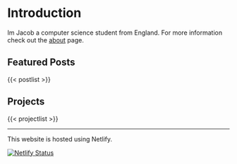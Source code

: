 

# Introduction

Im Jacob a computer science student from England.
For more information check out the [about](about) page.

## Featured Posts

{{< postlist >}}

## Projects

{{< projectlist >}}

---
This website is hosted using Netlify.

[![Netlify Status](https://api.netlify.com/api/v1/badges/a3d503fe-d819-4219-9374-fbd1bb1b4738/deploy-status)](https://app.netlify.com/sites/jacobwmorgan/deploys)